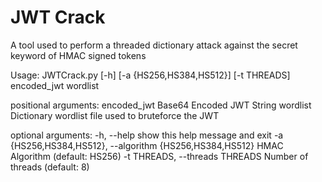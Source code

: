 # JWT Crack
A tool used to perform a threaded dictionary attack against the secret keyword of HMAC signed tokens

Usage: JWTCrack.py [-h] [-a {HS256,HS384,HS512}] [-t THREADS] encoded_jwt wordlist

positional arguments:
  encoded_jwt           Base64 Encoded JWT String
  wordlist              Dictionary wordlist file used to bruteforce the JWT

optional arguments:
  -h, --help            show this help message and exit
  -a {HS256,HS384,HS512}, --algorithm {HS256,HS384,HS512}
                        HMAC Algorithm (default: HS256)
  -t THREADS, --threads THREADS
                        Number of threads (default: 8)
